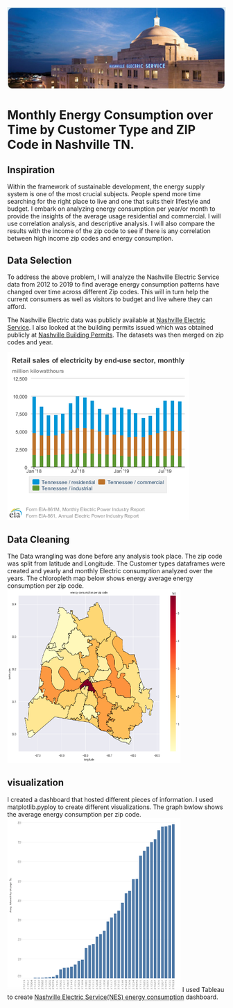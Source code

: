    <img src="images/NES_night.jpg">                                     

# Monthly Energy Consumption over Time by Customer Type and ZIP Code in Nashville TN.

## Inspiration 
Within the framework of sustainable development, the energy supply system is one of the most crucial subjects. People spend more time searching for the right place to live and one that suits their lifestyle and budget. I embark on analyzing energy consumption per year/or month to provide the insights of the average usage residential and commercial. I will use correlation analysis, and descriptive analysis. I will also compare the results with the income of the zip code to see if there is any correlation between high income zip codes and energy consumption. 


## Data Selection
To address the above problem, I will analyze the Nashville Electric Service data from 2012 to 2019 to find average energy consumption patterns have changed over time across different Zip codes. This will in turn help the current consumers as well as visitors to budget and live where they can afford. 

The Nashville Electric data was publicly available at [Nashville Electric Service](https://data.nashville.gov/Energy-Usage/NES-Monthly-Energy-Consumption-by-Customer-Type-an/vbx7-mn5i). I also looked at the building permits issued which was obtained publicly at [Nashville Building Permits](https://data.nashville.gov/browse?q=Building%20Permits%20Issued&sortBy=relevance). The datasets was then merged on zip codes and year. 

 <img src="images/retail sales of lectricity.png"> 

## Data Cleaning
The Data wrangling was done before any analysis took place. The zip code was split from latitude and Longitude. The Customer types dataframes were created and yearly and monthly Electric consumption analyzed over the years. The chloropleth map below shows energy average energy consumption per zip code.<img src="images/chloropleth_map_3.png" width="400" height="400"> 

## visualization
I created a dashboard that hosted different pieces of information. I used matplotlib.pyploy to create different visualizations. The graph bwlow shows the average energy consumption per zip code. <img src="images/Average_energy_consumption_per_zip.png" width="400" height="400"> 
I used Tableau to create [Nashville Electric Service(NES) energy consumption](https://public.tableau.com/profile/bush1897#!/vizhome/EnergyConsumption_15781937576950/Mydashboard?publish=yes) dashboard.
